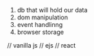 1) db that will hold our data
2) dom manipulation
3) event handlinng
4) browser storage

// vanilla js
// ejs 
// react